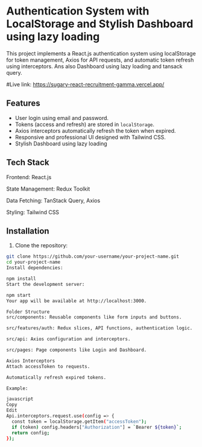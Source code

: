 # Authentication System with LocalStorage and Stylish Dashboard using lazy loading

This project implements a React.js authentication system using localStorage for token management, Axios for API requests, and automatic token refresh using interceptors.
Ans also Dashboard using lazy loading and tansack query.


#Live link: https://sugary-react-recruitment-gamma.vercel.app/


## Features

- User login using email and password.
- Tokens (access and refresh) are stored in `localStorage`.
- Axios interceptors automatically refresh the token when expired.
- Responsive and professional UI designed with Tailwind CSS.
- Stylish Dashboard using lazy loading

## Tech Stack

Frontend: React.js

State Management: Redux Toolkit

Data Fetching: TanStack Query, Axios

Styling: Tailwind CSS

## Installation

1. Clone the repository:

```bash
git clone https://github.com/your-username/your-project-name.git
cd your-project-name
Install dependencies:

npm install
Start the development server:

npm start
Your app will be available at http://localhost:3000.

Folder Structure
src/components: Reusable components like form inputs and buttons.

src/features/auth: Redux slices, API functions, authentication logic.

src/api: Axios configuration and interceptors.

src/pages: Page components like Login and Dashboard.

Axios Interceptors
Attach accessToken to requests.

Automatically refresh expired tokens.

Example:

javascript
Copy
Edit
Api.interceptors.request.use(config => {
  const token = localStorage.getItem("accessToken");
  if (token) config.headers["Authorization"] = `Bearer ${token}`;
  return config;
});

